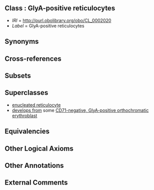 
## Class : GlyA-positive reticulocytes

 * *IRI* = http://purl.obolibrary.org/obo/CL_0002020
 * *Label* = GlyA-positive reticulocytes

## Synonyms


## Cross-references


## Subsets


## Superclasses

 * [enucleated reticulocyte](../../CL/22/CL_0002422.md)
 * [develops from](../../RO/02/RO_0002202.md) some [CD71-negative, GlyA-positive orthochromatic erythroblast](../../CL/18/CL_0002018.md)

## Equivalencies


## Other Logical Axioms


## Other Annotations


## External Comments

